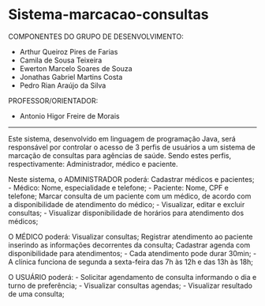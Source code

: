 # Sistema-marcacao-consultas

COMPONENTES DO GRUPO DE DESENVOLVIMENTO:
- Arthur Queiroz Pires de Farias
- Camila de Sousa Teixeira
- Ewerton Marcelo Soares de Souza
- Jonathas Gabriel Martins Costa
- Pedro Rian Araújo da Silva

PROFESSOR/ORIENTADOR:
- Antonio Higor Freire de Morais
----------------------------------------------------------------------------------------------------------------------------------------

Este sistema, desenvolvido em linguagem de programação Java, será responsável por controlar o acesso de 3 perfis de usuários a um sistema de marcação de consultas para agências de saúde. Sendo estes perfis, respectivamente: Administrador, médico e paciente.

Neste sistema, o ADMINISTRADOR poderá:
  Cadastrar médicos e pacientes;
  <br>
    - Médico: Nome, especialidade e telefone;
    - Paciente: Nome, CPF e telefone;
  Marcar consulta de um paciente com um médico, de acordo com a disponibilidade de
  atendimento do médico;
    - Visualizar, editar e excluir consultas;
    - Visualizar disponibilidade de horários para atendimento dos médicos;
    
O MÉDICO poderá:
  Visualizar consultas;
  Registrar atendimento ao paciente inserindo as informações decorrentes da consulta;
  Cadastrar agenda com disponibilidade para atendimentos;
    - Cada atendimento pode durar 30min;
    - A clínica funciona de segunda a sexta-feira das 7h às 12h e das 13h às 18h;

O USUÁRIO poderá:
    - Solicitar agendamento de consulta informando o dia e turno de preferência;
    - Visualizar consultas agendas;
    - Visualizar resultado de uma consulta;
